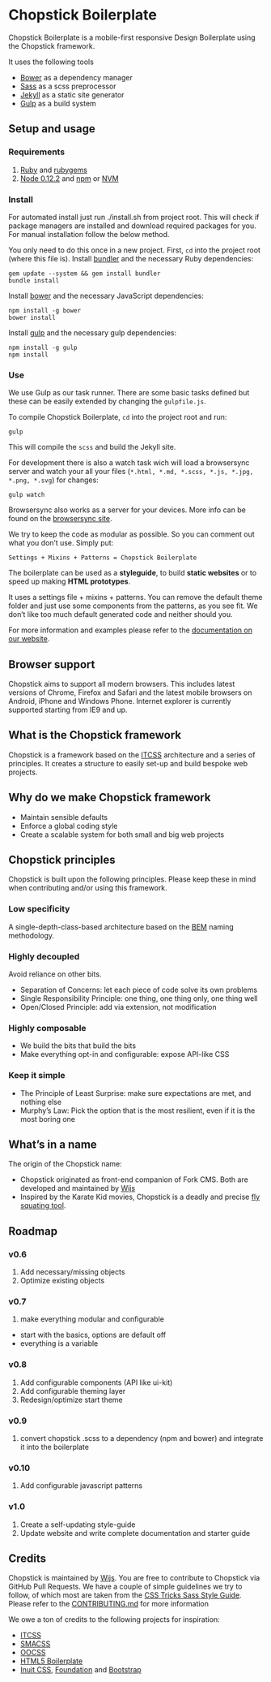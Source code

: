 Chopstick Boilerplate
=====================

Chopstick Boilerplate is a mobile-first responsive Design Boilerplate using the Chopstick framework.

It uses the following tools
- [Bower](http://bower.io/) as a dependency manager
- [Sass](http://sass-lang.com/) as a scss preprocessor
- [Jekyll](http://jekyllrb.com/) as a static site generator
- [Gulp](http://gulpjs.com/) as a build system

## Setup and usage

### Requirements

1. [Ruby](https://www.ruby-lang.org) and [rubygems](https://rubygems.org)
2. [Node 0.12.2](http://nodejs.org) and [npm](https://npmjs.org) or [NVM](https://github.com/creationix/nvm)

### Install

For automated install just run ./install.sh from project root.
This will check if package managers are installed and download required packages for you. For manual installation follow the below method.

You only need to do this once in a new project.
First, `cd` into the project root (where this file is).
Install [bundler](http://bundler.io) and the necessary Ruby dependencies:

    gem update --system && gem install bundler
    bundle install

Install [bower](http://bower.io) and the necessary JavaScript dependencies:

    npm install -g bower
    bower install

Install [gulp](http://gulpjs.com/) and the necessary gulp dependencies:

    npm install -g gulp
    npm install

### Use

We use Gulp as our task runner. There are some basic tasks defined but these can be easily extended by changing the `gulpfile.js`.

To compile Chopstick Boilerplate, `cd` into the project root and run:

    gulp

This will compile the `scss` and build the Jekyll site.

For development there is also a watch task wich will load a browsersync server and watch your all your files (`*.html, *.md, *.scss, *.js, *.jpg, *.png, *.svg`) for changes:

    gulp watch

Browsersync also works as a server for your devices. More info can be found on the [browsersync site](http://www.browsersync.io/).

We try to keep the code as modular as possible. So you can comment out what you don’t use. Simply put:

    Settings + Mixins + Patterns = Chopstick Boilerplate

The boilerplate can be used as a **styleguide**, to build **static websites** or to speed up making **HTML prototypes**.

It uses a settings file + mixins + patterns. You can remove the default theme folder and just use some components from the patterns, as you see fit. We don’t like too much default generated code and neither should you.

For more information and examples please refer to the [documentation on our website](http://getchopstick.com/docs).

## Browser support
Chopstick aims to support all modern browsers. This includes latest versions of Chrome, Firefox and Safari and the latest mobile browsers on Android, iPhone and Windows Phone. Internet explorer is currently supported starting from IE9 and up.

## What is the Chopstick framework
Chopstick is a framework based on the [ITCSS](http://itcss.io/) architecture and a series of principles. It creates a structure to easily set-up and build bespoke web projects.


## Why do we make Chopstick framework
- Maintain sensible defaults
- Enforce a global coding style
- Create a scalable system for both small and big web projects


## Chopstick principles
Chopstick is built upon the following principles. Please keep these in mind when contributing and/or using this framework.

### Low specificity
A single-depth-class-based architecture based on the [BEM](http://csswizardry.com/2013/01/mindbemding-getting-your-head-round-bem-syntax/) naming methodology.

### Highly decoupled
Avoid reliance on other bits.
- Separation of Concerns: let each piece of code solve its own problems
- Single Responsibility Principle: one thing, one thing only, one thing well
- Open/Closed Principle: add via extension, not modification

### Highly composable
- We build the bits that build the bits
- Make everything opt-in and configurable: expose API-like CSS

### Keep it simple
- The Principle of Least Surprise: make sure expectations are met, and nothing else
- Murphy’s Law: Pick the option that is the most resilient, even if it is the most boring one


## What’s in a name
The origin of the Chopstick name:
- Chopstick originated as front-end companion of Fork CMS. Both are developed and maintained by [Wijs](https://wijs.be/en)
- Inspired by the Karate Kid movies, Chopstick is a deadly and precise [fly squating tool](https://www.youtube.com/watch?v=J1gAHil89Z4).


## Roadmap

### v0.6
1. Add necessary/missing objects
2. Optimize existing objects

### v0.7
1. make everything modular and configurable
- start with the basics, options are default off
- everything is a variable

### v0.8
1. Add configurable components (API like ui-kit)
2. Add configurable theming layer
3. Redesign/optimize start theme

### v0.9
1. convert chopstick .scss to a dependency (npm and bower) and integrate it into the boilerplate

### v0.10
1. Add configurable javascript patterns

### v1.0
1. Create a self-updating style-guide
2. Update website and write complete documentation and starter guide


## Credits

Chopstick is maintained by [Wijs](https://wijs.be/en). You are free to contribute to Chopstick via GitHub Pull Requests. We have a couple of simple guidelines we try to follow, of which most are taken from the [CSS Tricks Sass Style Guide](http://css-tricks.com/sass-style-guide). Please refer to the [CONTRIBUTING.md](https://github.com/getchopstick/chopstick-boilerplate/blob/master/CONTRIBUTING.md) for more information

We owe a ton of credits to the following projects for inspiration:

* [ITCSS](http://itcss.io/)
* [SMACSS](https://smacss.com/)
* [OOCSS](http://oocss.org/)
* [HTML5 Boilerplate](https://html5boilerplate.com/)
* [Inuit CSS](http://inuitcss.com/), [Foundation](http://foundation.zurb.com/) and [Bootstrap](http://getbootstrap.com/)
